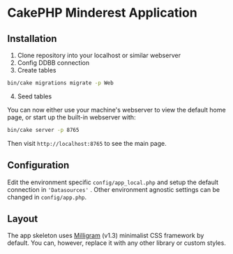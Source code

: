 # CakePHP Minderest Application

## Installation

1. Clone repository into your localhost or similar webserver
2. Config DDBB connection
3. Create tables
```bash
bin/cake migrations migrate -p Web
```
4. Seed tables 

You can now either use your machine's webserver to view the default home page, or start
up the built-in webserver with:

```bash
bin/cake server -p 8765
```

Then visit `http://localhost:8765` to see the main page.

## Configuration

Edit the environment specific `config/app_local.php` and setup the default connection in
`'Datasources'` .
Other environment agnostic settings can be changed in `config/app.php`.

## Layout

The app skeleton uses [Milligram](https://milligram.io/) (v1.3) minimalist CSS
framework by default. You can, however, replace it with any other library or
custom styles.
